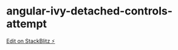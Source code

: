 # angular-ivy-detached-controls-attempt

[Edit on StackBlitz ⚡️](https://stackblitz.com/edit/angular-ivy-3nr5rb)